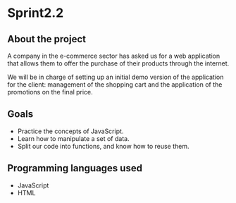 # Sprint2.2

## About the project

A company in the e-commerce sector has asked us for a web application that allows them to offer the purchase of their products through the internet.

We will be in charge of setting up an initial demo version of the application for the client: management of the shopping cart and the application of the promotions on the final price. 

## Goals
- Practice the concepts of JavaScript.
- Learn how to manipulate a set of data.
- Split our code into functions, and know how to reuse them.

## Programming languages used
- JavaScript
- HTML

